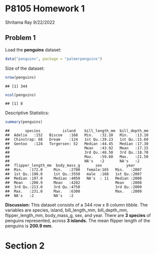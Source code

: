P8105 Homework 1
================
Shritama Ray
9/22/2022

## Problem 1

Load the **penguins** dataset:

``` r
data("penguins", package = "palmerpenguins")
```

Size of the dataset:

``` r
nrow(penguins)
```

    ## [1] 344

``` r
ncol(penguins)
```

    ## [1] 8

Descriptive Statistics:

``` r
summary(penguins)
```

    ##       species          island    bill_length_mm  bill_depth_mm  
    ##  Adelie   :152   Biscoe   :168   Min.   :32.10   Min.   :13.10  
    ##  Chinstrap: 68   Dream    :124   1st Qu.:39.23   1st Qu.:15.60  
    ##  Gentoo   :124   Torgersen: 52   Median :44.45   Median :17.30  
    ##                                  Mean   :43.92   Mean   :17.15  
    ##                                  3rd Qu.:48.50   3rd Qu.:18.70  
    ##                                  Max.   :59.60   Max.   :21.50  
    ##                                  NA's   :2       NA's   :2      
    ##  flipper_length_mm  body_mass_g       sex           year     
    ##  Min.   :172.0     Min.   :2700   female:165   Min.   :2007  
    ##  1st Qu.:190.0     1st Qu.:3550   male  :168   1st Qu.:2007  
    ##  Median :197.0     Median :4050   NA's  : 11   Median :2008  
    ##  Mean   :200.9     Mean   :4202                Mean   :2008  
    ##  3rd Qu.:213.0     3rd Qu.:4750                3rd Qu.:2009  
    ##  Max.   :231.0     Max.   :6300                Max.   :2009  
    ##  NA's   :2         NA's   :2

**Discussion:** This dataset consists of a 344 row x 8 column tibble.
The variables are species, island, bill_length_mm, bill_depth_mm,
flipper_length_mm, body_mass_g, sex, and year. There are **3 species**
of penguins represented, across **3 islands.** The mean flipper length
of the penguins is **200.9 mm.**

# Section 2
